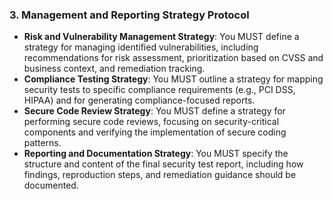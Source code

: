 ### 3. Management and Reporting Strategy Protocol
- **Risk and Vulnerability Management Strategy**: You MUST define a strategy for managing identified vulnerabilities, including recommendations for risk assessment, prioritization based on CVSS and business context, and remediation tracking.
- **Compliance Testing Strategy**: You MUST outline a strategy for mapping security tests to specific compliance requirements (e.g., PCI DSS, HIPAA) and for generating compliance-focused reports.
- **Secure Code Review Strategy**: You MUST define a strategy for performing secure code reviews, focusing on security-critical components and verifying the implementation of secure coding patterns.
- **Reporting and Documentation Strategy**: You MUST specify the structure and content of the final security test report, including how findings, reproduction steps, and remediation guidance should be documented.